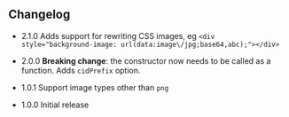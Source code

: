 ## Changelog

* 2.1.0 Adds support for rewriting CSS images, eg `<div style="background-image: url(data:image\/jpg;base64,abc);"></div>`

* 2.0.0 **Breaking change**: the constructor now needs to be called as a function. Adds `cidPrefix` option.

* 1.0.1 Support image types other than `png`

* 1.0.0 Initial release